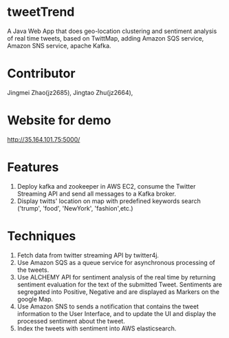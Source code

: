 # tweetTrend
A Java Web App that does geo-location clustering and sentiment analysis of real time tweets, based on TwittMap, adding Amazon SQS service, Amazon SNS service, apache Kafka.
# Contributor
Jingmei Zhao(jz2685), Jingtao Zhu(jz2664),
# Website for demo
http://35.164.101.75:5000/


# Features
1. Deploy kafka and zookeeper in AWS EC2, consume the Twitter Streaming API and send all messages to a Kafka broker.
2. Display twitts' location on map with predefined keywords search ('trump', 'food', 'NewYork', 'fashion',etc.)

# Techniques
1. Fetch data from twitter streaming API by twitter4j.
2. Use Amazon SQS as a queue service for asynchronous processing of the tweets.
3. Use ALCHEMY API for sentiment analysis of the real time by returning sentiment evaluation for the text of the submitted Tweet. Sentiments are segregated into Positive, Negative and are displayed as Markers on the google Map.
4. Use Amazon SNS to sends a notification that contains the tweet information to the User Interface, and to update the UI and display the processed sentiment about the tweet.
5. Index the tweets with sentiment into AWS elasticsearch.


